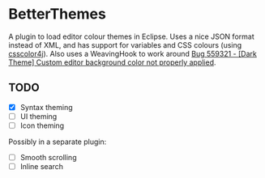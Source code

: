 # BetterThemes
A plugin to load editor colour themes in Eclipse. Uses a nice JSON format instead of XML, and has support for variables and CSS colours (using [csscolor4j](https://github.com/silentsoft/csscolor4j)).
Also uses a WeavingHook to work around [Bug 559321 - [Dark Theme] Custom editor background color not properly applied](https://bugs.eclipse.org/bugs/show_bug.cgi?id=559321).

## TODO
- [x] Syntax theming
- [ ] UI theming
- [ ] Icon theming

Possibly in a separate plugin:

- [ ] Smooth scrolling
- [ ] Inline search
